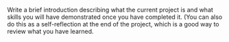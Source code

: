 Write a brief introduction describing what the current project is and what skills you will have demonstrated once you have completed it. (You can also do this as a self-reflection at the end of the project, which is a good way to review what you have learned.